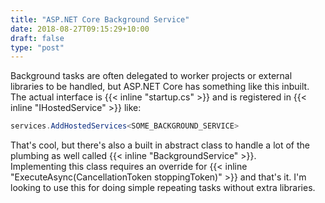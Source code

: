 ```yaml
---
title: "ASP.NET Core Background Service"
date: 2018-08-27T09:15:29+10:00
draft: false
type: "post"
---
```


Background tasks are often delegated to worker projects or external libraries to be handled, but ASP.NET Core has something like this inbuilt.  
The actual interface is {{< inline "startup.cs" >}} and is registered in {{< inline "IHostedService" >}} like:  
```csharp 
services.AddHostedServices<SOME_BACKGROUND_SERVICE>
```
That's cool, but there's also a built in abstract class to handle a lot of the plumbing as well called {{< inline "BackgroundService" >}}.  
Implementing this class requires an override for {{< inline "ExecuteAsync(CancellationToken stoppingToken)" >}} and that's it. I'm looking to use this for doing simple repeating tasks without extra libraries.   